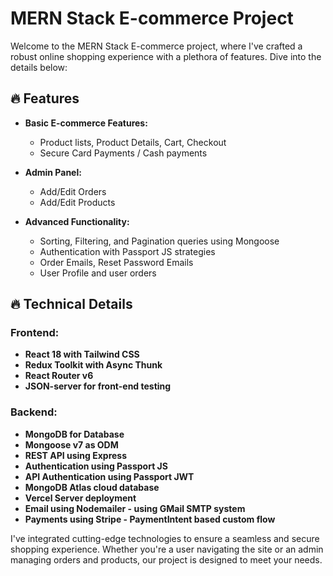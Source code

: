 # MERN Stack E-commerce Project

Welcome to the MERN Stack E-commerce project, where I've crafted a robust online shopping experience with a plethora of features. Dive into the details below:

## 🔥 Features

- **Basic E-commerce Features:**

  - Product lists, Product Details, Cart, Checkout
  - Secure Card Payments / Cash payments

- **Admin Panel:**

  - Add/Edit Orders
  - Add/Edit Products

- **Advanced Functionality:**
  - Sorting, Filtering, and Pagination queries using Mongoose
  - Authentication with Passport JS strategies
  - Order Emails, Reset Password Emails
  - User Profile and user orders

## 🔥 Technical Details

### Frontend:

- **React 18 with Tailwind CSS**
- **Redux Toolkit with Async Thunk**
- **React Router v6**
- **JSON-server for front-end testing**

### Backend:

- **MongoDB for Database**
- **Mongoose v7 as ODM**
- **REST API using Express**
- **Authentication using Passport JS**
- **API Authentication using Passport JWT**
- **MongoDB Atlas cloud database**
- **Vercel Server deployment**
- **Email using Nodemailer - using GMail SMTP system**
- **Payments using Stripe - PaymentIntent based custom flow**

I've integrated cutting-edge technologies to ensure a seamless and secure shopping experience. Whether you're a user navigating the site or an admin managing orders and products, our project is designed to meet your needs.
